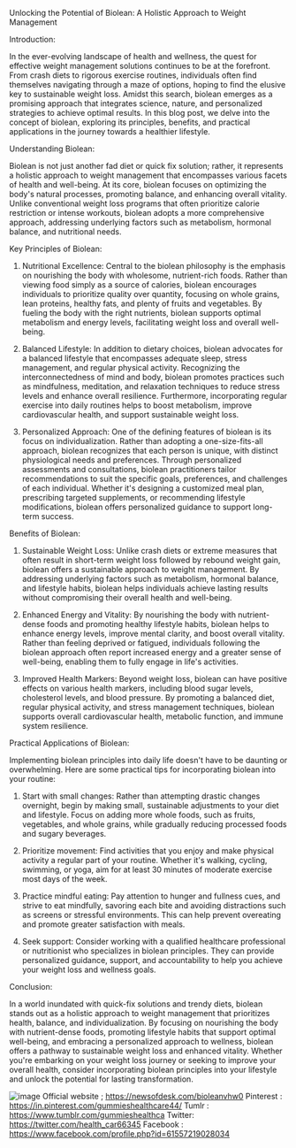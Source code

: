 
Unlocking the Potential of Biolean: A Holistic Approach to Weight Management

Introduction:

In the ever-evolving landscape of health and wellness, the quest for effective weight management solutions continues to be at the forefront. From crash diets to rigorous exercise routines, individuals often find themselves navigating through a maze of options, hoping to find the elusive key to sustainable weight loss. Amidst this search, biolean emerges as a promising approach that integrates science, nature, and personalized strategies to achieve optimal results. In this blog post, we delve into the concept of biolean, exploring its principles, benefits, and practical applications in the journey towards a healthier lifestyle.

Understanding Biolean:

Biolean is not just another fad diet or quick fix solution; rather, it represents a holistic approach to weight management that encompasses various facets of health and well-being. At its core, biolean focuses on optimizing the body's natural processes, promoting balance, and enhancing overall vitality. Unlike conventional weight loss programs that often prioritize calorie restriction or intense workouts, biolean adopts a more comprehensive approach, addressing underlying factors such as metabolism, hormonal balance, and nutritional needs.

Key Principles of Biolean:

1. Nutritional Excellence: Central to the biolean philosophy is the emphasis on nourishing the body with wholesome, nutrient-rich foods. Rather than viewing food simply as a source of calories, biolean encourages individuals to prioritize quality over quantity, focusing on whole grains, lean proteins, healthy fats, and plenty of fruits and vegetables. By fueling the body with the right nutrients, biolean supports optimal metabolism and energy levels, facilitating weight loss and overall well-being.

2. Balanced Lifestyle: In addition to dietary choices, biolean advocates for a balanced lifestyle that encompasses adequate sleep, stress management, and regular physical activity. Recognizing the interconnectedness of mind and body, biolean promotes practices such as mindfulness, meditation, and relaxation techniques to reduce stress levels and enhance overall resilience. Furthermore, incorporating regular exercise into daily routines helps to boost metabolism, improve cardiovascular health, and support sustainable weight loss.

3. Personalized Approach: One of the defining features of biolean is its focus on individualization. Rather than adopting a one-size-fits-all approach, biolean recognizes that each person is unique, with distinct physiological needs and preferences. Through personalized assessments and consultations, biolean practitioners tailor recommendations to suit the specific goals, preferences, and challenges of each individual. Whether it's designing a customized meal plan, prescribing targeted supplements, or recommending lifestyle modifications, biolean offers personalized guidance to support long-term success.

Benefits of Biolean:

1. Sustainable Weight Loss: Unlike crash diets or extreme measures that often result in short-term weight loss followed by rebound weight gain, biolean offers a sustainable approach to weight management. By addressing underlying factors such as metabolism, hormonal balance, and lifestyle habits, biolean helps individuals achieve lasting results without compromising their overall health and well-being.

2. Enhanced Energy and Vitality: By nourishing the body with nutrient-dense foods and promoting healthy lifestyle habits, biolean helps to enhance energy levels, improve mental clarity, and boost overall vitality. Rather than feeling deprived or fatigued, individuals following the biolean approach often report increased energy and a greater sense of well-being, enabling them to fully engage in life's activities.

3. Improved Health Markers: Beyond weight loss, biolean can have positive effects on various health markers, including blood sugar levels, cholesterol levels, and blood pressure. By promoting a balanced diet, regular physical activity, and stress management techniques, biolean supports overall cardiovascular health, metabolic function, and immune system resilience.

Practical Applications of Biolean:

Implementing biolean principles into daily life doesn't have to be daunting or overwhelming. Here are some practical tips for incorporating biolean into your routine:

1. Start with small changes: Rather than attempting drastic changes overnight, begin by making small, sustainable adjustments to your diet and lifestyle. Focus on adding more whole foods, such as fruits, vegetables, and whole grains, while gradually reducing processed foods and sugary beverages.

2. Prioritize movement: Find activities that you enjoy and make physical activity a regular part of your routine. Whether it's walking, cycling, swimming, or yoga, aim for at least 30 minutes of moderate exercise most days of the week.

3. Practice mindful eating: Pay attention to hunger and fullness cues, and strive to eat mindfully, savoring each bite and avoiding distractions such as screens or stressful environments. This can help prevent overeating and promote greater satisfaction with meals.

4. Seek support: Consider working with a qualified healthcare professional or nutritionist who specializes in biolean principles. They can provide personalized guidance, support, and accountability to help you achieve your weight loss and wellness goals.

Conclusion:

In a world inundated with quick-fix solutions and trendy diets, biolean stands out as a holistic approach to weight management that prioritizes health, balance, and individualization. By focusing on nourishing the body with nutrient-dense foods, promoting lifestyle habits that support optimal well-being, and embracing a personalized approach to wellness, biolean offers a pathway to sustainable weight loss and enhanced vitality. Whether you're embarking on your weight loss journey or seeking to improve your overall health, consider incorporating biolean principles into your lifestyle and unlock the potential for lasting transformation.

![image](https://github.com/bioleanrevi/bioleanrevi/assets/163402796/39ce94ac-2c54-48f5-b87c-aacc754fc3df)
Official website ; https://newsofdesk.com/bioleanvhw0
Pinterest : https://in.pinterest.com/gummieshealthcare44/
Tumlr : https://www.tumblr.com/gummieshealthca
Twitter: https://twitter.com/health_car66345
Facebook : https://www.facebook.com/profile.php?id=61557219028034

